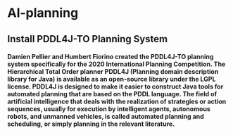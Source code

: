 # AI-planning

## Install PDDL4J-TO Planning System

#### Damien Pellier and Humbert Fiorino created the PDDL4J-TO planning system specifically for the 2020 International Planning Competition. The Hierarchical Total Order planner PDDL4J (Planning domain description library for Java) is available as an open-source library under the LGPL license. PDDL4J is designed to make it easier to construct Java tools for automated planning that are based on the PDDL language. The field of artificial intelligence that deals with the realization of strategies or action sequences, usually for execution by intelligent agents, autonomous robots, and unmanned vehicles, is called automated planning and scheduling, or simply planning in the relevant literature.

